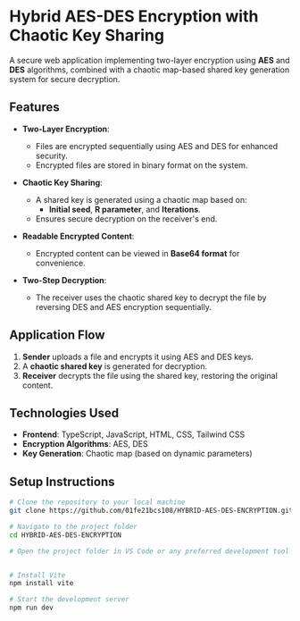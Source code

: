 # Hybrid AES-DES Encryption with Chaotic Key Sharing  

A secure web application implementing two-layer encryption using **AES** and **DES** algorithms, combined with a chaotic map-based shared key generation system for secure decryption.  

## Features  
- **Two-Layer Encryption**:  
  - Files are encrypted sequentially using AES and DES for enhanced security.  
  - Encrypted files are stored in binary format on the system.  

- **Chaotic Key Sharing**:  
  - A shared key is generated using a chaotic map based on:  
    - **Initial seed**, **R parameter**, and **Iterations**.  
  - Ensures secure decryption on the receiver's end.  

- **Readable Encrypted Content**:  
  - Encrypted content can be viewed in **Base64 format** for convenience.  

- **Two-Step Decryption**:  
  - The receiver uses the chaotic shared key to decrypt the file by reversing DES and AES encryption sequentially.  

## Application Flow  
1. **Sender** uploads a file and encrypts it using AES and DES keys.  
2. A **chaotic shared key** is generated for decryption.  
3. **Receiver** decrypts the file using the shared key, restoring the original content.  

## Technologies Used  
- **Frontend**: TypeScript, JavaScript, HTML, CSS, Tailwind CSS  
- **Encryption Algorithms**: AES, DES  
- **Key Generation**: Chaotic map (based on dynamic parameters)  

## Setup Instructions  
```bash
# Clone the repository to your local machine
git clone https://github.com/01fe21bcs108/HYBRID-AES-DES-ENCRYPTION.git

# Navigate to the project folder
cd HYBRID-AES-DES-ENCRYPTION

# Open the project folder in VS Code or any preferred development tool


# Install Vite
npm install vite

# Start the development server
npm run dev
